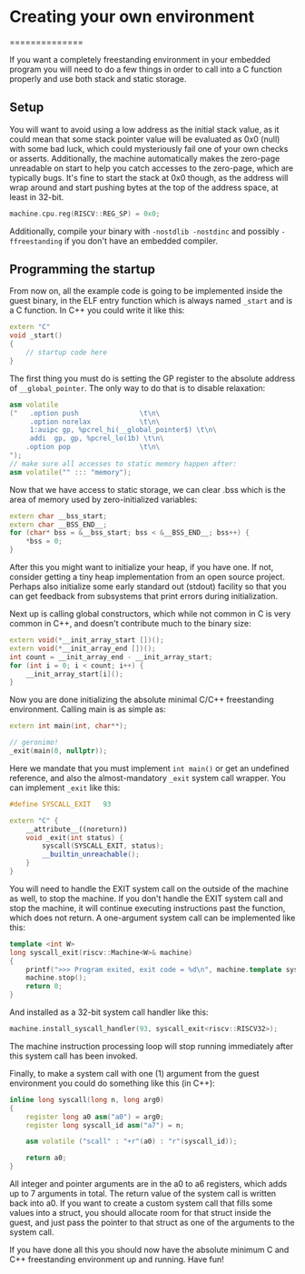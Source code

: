 # Creating your own environment
==============

If you want a completely freestanding environment in your embedded program you will need to do a few things in order to call into a C function properly and use both stack and static storage.

## Setup

You will want to avoid using a low address as the initial stack value, as it could mean that some stack pointer value will be evaluated as 0x0 (null) with some bad luck, which could mysteriously fail one of your own checks or asserts. Additionally, the machine automatically makes the zero-page unreadable on start to help you catch accesses to the zero-page, which are typically bugs. It's fine to start the stack at 0x0 though, as the address will wrap around and start pushing bytes at the top of the address space, at least in 32-bit.

```C++
machine.cpu.reg(RISCV::REG_SP) = 0x0;
```

Additionally, compile your binary with `-nostdlib -nostdinc` and possibly `-ffreestanding` if you don't have an embedded compiler.

## Programming the startup

From now on, all the example code is going to be implemented inside the guest binary, in the ELF entry function which is always named `_start` and is a C function. In C++ you could write it like this:

```C++
extern "C"
void _start()
{
	// startup code here
}
```

The first thing you must do is setting the GP register to the absolute address of `__global_pointer`. The only way to do that is to disable relaxation:

```C++
asm volatile
("   .option push 				\t\n\
	 .option norelax 			\t\n\
	 1:auipc gp, %pcrel_hi(__global_pointer$) \t\n\
	 addi  gp, gp, %pcrel_lo(1b) \t\n\
	.option pop					\t\n\
");
// make sure all accesses to static memory happen after:
asm volatile("" ::: "memory");
```

Now that we have access to static storage, we can clear .bss which is the area of memory used by zero-initialized variables:
```C++
extern char __bss_start;
extern char __BSS_END__;
for (char* bss = &__bss_start; bss < &__BSS_END__; bss++) {
	*bss = 0;
}
```

After this you might want to initialize your heap, if you have one. If not, consider getting a tiny heap implementation from an open source project. Perhaps also initialize some early standard out (stdout) facility so that you can get feedback from subsystems that print errors during initialization.

Next up is calling global constructors, which while not common in C is very common in C++, and doesn't contribute much to the binary size:

```C++
extern void(*__init_array_start [])();
extern void(*__init_array_end [])();
int count = __init_array_end - __init_array_start;
for (int i = 0; i < count; i++) {
	__init_array_start[i]();
}
```
Now you are done initializing the absolute minimal C/C++ freestanding environment. Calling main is as simple as:

```C++
extern int main(int, char**);

// geronimo!
_exit(main(0, nullptr));
```

Here we mandate that you must implement `int main()` or get an undefined reference, and also the almost-mandatory `_exit` system call wrapper. You can implement `_exit` like this:

```C++
#define SYSCALL_EXIT   93

extern "C" {
	__attribute__((noreturn))
	void _exit(int status) {
		syscall(SYSCALL_EXIT, status);
		__builtin_unreachable();
	}
}
```

You will need to handle the EXIT system call on the outside of the machine as well, to stop the machine. If you don't handle the EXIT system call and stop the machine, it will continue executing instructions past the function, which does not return. A one-argument system call can be implemented like this:

```C++
template <int W>
long syscall_exit(riscv::Machine<W>& machine)
{
	printf(">>> Program exited, exit code = %d\n", machine.template sysarg<int> (0));
	machine.stop();
	return 0;
}
```
And installed as a 32-bit system call handler like this:
```C++
machine.install_syscall_handler(93, syscall_exit<riscv::RISCV32>);
```

The machine instruction processing loop will stop running immediately after this system call has been invoked.

Finally, to make a system call with one (1) argument from the guest environment you could do something like this (in C++):
```C++
inline long syscall(long n, long arg0)
{
	register long a0 asm("a0") = arg0;
	register long syscall_id asm("a7") = n;

	asm volatile ("scall" : "+r"(a0) : "r"(syscall_id));

	return a0;
}
```
All integer and pointer arguments are in the a0 to a6 registers, which adds up to 7 arguments in total. The return value of the system call is written back into a0. If you want to create a custom system call that fills some values into a struct, you should allocate room for that struct inside the guest, and just pass the pointer to that struct as one of the arguments to the system call.

If you have done all this you should now have the absolute minimum C and C++ freestanding environment up and running. Have fun!
